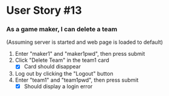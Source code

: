 # User Story #13
### As a game maker, I can delete a team

(Assuming server is started and web page is loaded to default)

1. Enter "maker1" and "maker1pwd", then press submit
2. Click "Delete Team" in the team1 card
    +[X] Card should disappear
3. Log out by clicking the "Logout" button
4. Enter "team1" and "team1pwd", then press submit
    +[X] Should display a login error